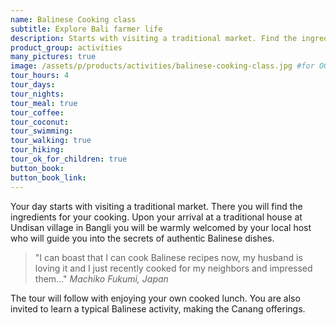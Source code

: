 ```yaml
---
name: Balinese Cooking class
subtitle: Explore Bali farmer life
description: Starts with visiting a traditional market. Find the ingredients for your cooking. Your local host who will guide you into the secrets of authentic Balinese dishes. The tour will follow with enjoying your own cooked lunch. You gonna learn a typical Balinese activity, making the Canang offerings.
product_group: activities
many_pictures: true
image: /assets/p/products/activities/balinese-cooking-class.jpg #for OG and twitter cards
tour_hours: 4
tour_days:
tour_nights:
tour_meal: true
tour_coffee:
tour_coconut:
tour_swimming:
tour_walking: true
tour_hiking:
tour_ok_for_children: true
button_book:
button_book_link:
---
```


Your day starts with visiting a traditional market. There you will find the ingredients for your cooking. Upon your arrival at a traditional house at Undisan village in Bangli you will be warmly welcomed by your local host who will guide you into the secrets of authentic Balinese dishes.

>"I can boast that I can cook Balinese recipes now, my husband is loving it and I just recently cooked for my neighbors and impressed them..." _Machiko Fukumi, Japan_

The tour will follow with enjoying your own cooked lunch. You are also invited to learn a typical Balinese activity, making the Canang offerings.
